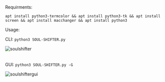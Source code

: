 Requirments:

```apt install python3-termcolor && apt install python3-tk && apt install screen && apt install macchanger && apt install python3```
<br>

Usage:

CLI:
```python3 SOUL-SHIFTER.py```

![soulshifter](https://github.com/XBEAST1/Soul-Shifter/assets/81472131/62193196-ada2-4433-a53d-07cbee5d8525)
<br>
<br>
<br>
GUI: ```python3 SOUL-SHIFTER.py -G```

![soulshiftergui](https://github.com/XBEAST1/Soul-Shifter/assets/81472131/76aad229-386e-4ea4-88bb-5cb235e18fd3)
